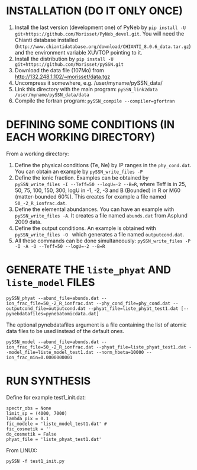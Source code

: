 INSTALLATION (DO IT ONLY ONCE)
======


1. Install the last version (development one) of PyNeb by `pip install -U git+https://github.com/Morisset/PyNeb_devel.git`. You will need the Chianti database installed (`http://www.chiantidatabase.org/download/CHIANTI_8.0.6_data.tar.gz`) and the environment variable XUVTOP pointing to it.
1. Install the distribution by `pip install -U git+https://github.com/Morisset/pySSN.git`
1. Download the data file (107Mo) from http://132.248.1.102/~morisset/data.tgz
1. Uncompress it somewhere, e.g. /user/myname/pySSN_data/
1. Link this directory with the main program: `pySSN_link2data /user/myname/pySSN_data/data`
1. Compile the fortran program: `pySSN_compile --compiler=gfortran`

DEFINING SOME CONDITIONS (IN EACH WORKING DIRECTORY)
======
From a working directory:

1. Define the physical conditions (Te, Ne) by IP ranges in the `phy_cond.dat`. You can obtain an example by `pySSN_write_files -P`
1. Define the ionic fraction. Examples can be obtained by `pySSN_write_files -I --Teff=50 --logU=-2 --B=R`, where Teff is in 25, 50, 75, 100, 150, 300, logU in -1, -2, -3 and B (Bounded) in R or M60 (matter-bounded 60%). This creates for example a file named `50_-2_R_ionfrac.dat`.
1. Define the elemental abundances. You can have an example with `pySSN_write_files -A`. It creates a file named `abunds.dat` from Asplund 2009 data.
1. Define the output conditions. An example is obtained with `pySSN_write_files -O ` which generates a file named `outputcond.dat`.
1. All these commands can be done simultaneously: `pySSN_write_files -P -I -A -O --Teff=50 --logU=-2 --B=R`

GENERATE THE `liste_phyat` AND `liste_model` FILES
====

`pySSN_phyat --abund_file=abunds.dat --ion_frac_file=50_-2_R_ionfrac.dat --phy_cond_file=phy_cond.dat --outputcond_file=outputcond.dat --phyat_file=liste_phyat_test1.dat [--pynebdatafiles=pynebatomicdata.dat]`

The optional pynebdatafiles argument is a file containing the list of atomic data files to be used instead of the default ones.

`pySSN_model --abund_file=abunds.dat --ion_frac_file=50_-2_R_ionfrac.dat --phyat_file=liste_phyat_test1.dat --model_file=liste_model_test1.dat --norm_hbeta=10000 --ion_frac_min=0.0000000001`


RUN SYNTHESIS
=====


Define for example test1_init.dat:

	spectr_obs = None
	limit_sp = (4000, 7000)
	lambda_pix = 0.1 
	fic_modele = 'liste_model_test1.dat' #
	fic_cosmetik = ''
	do_cosmetik = False
	phyat_file = 'liste_phyat_test1.dat'

From LINUX: 	

`pySSN -f test1_init.py`


